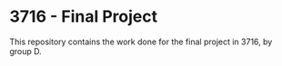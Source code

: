 # 3716 - Final Project
This repository contains the work done for the final project in 3716, by group D.
